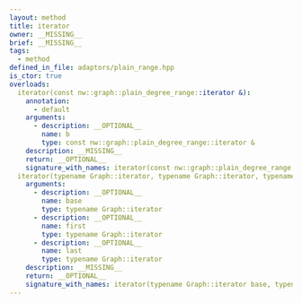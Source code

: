 ```yaml
---
layout: method
title: iterator
owner: __MISSING__
brief: __MISSING__
tags:
  - method
defined_in_file: adaptors/plain_range.hpp
is_ctor: true
overloads:
  iterator(const nw::graph::plain_degree_range::iterator &):
    annotation:
      - default
    arguments:
      - description: __OPTIONAL__
        name: b
        type: const nw::graph::plain_degree_range::iterator &
    description: __MISSING__
    return: __OPTIONAL__
    signature_with_names: iterator(const nw::graph::plain_degree_range::iterator & b)
  iterator(typename Graph::iterator, typename Graph::iterator, typename Graph::iterator):
    arguments:
      - description: __OPTIONAL__
        name: base
        type: typename Graph::iterator
      - description: __OPTIONAL__
        name: first
        type: typename Graph::iterator
      - description: __OPTIONAL__
        name: last
        type: typename Graph::iterator
    description: __MISSING__
    return: __OPTIONAL__
    signature_with_names: iterator(typename Graph::iterator base, typename Graph::iterator first, typename Graph::iterator last)
---
```

